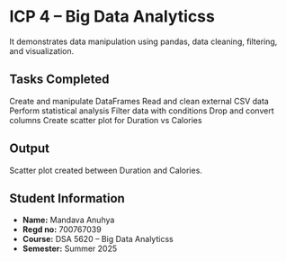 # ICP 4 – Big Data Analyticss

It demonstrates data manipulation using pandas, data cleaning, filtering, and visualization.
## Tasks Completed
 Create and manipulate DataFrames
 Read and clean external CSV data
 Perform statistical analysis
 Filter data with conditions
 Drop and convert columns
 Create scatter plot for Duration vs Calories


## Output 
Scatter plot created between Duration and Calories.


## Student Information
- **Name:** Mandava Anuhya
- **Regd no:** 700767039
- **Course:** DSA 5620 – Big Data Analyticss
- **Semester:** Summer 2025
